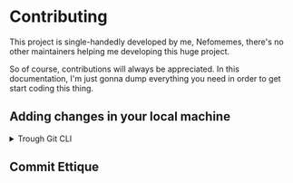 # Contributing

This project is single-handedly developed by me, Nefomemes, there's no other
maintainers helping me developing this huge project.

So of course, contributions will always be appreciated. In this documentation,
I'm just gonna dump everything you need in order to get start coding this thing.

## Adding changes in your local machine

<details>

  <summary>Trough Git CLI</summary>

### Things you need to prepare

- Your preferred text editor
- Your preferred terminal
- The latest version of Git
- The latest version of Node.js

For the text editor itself, I myself preferred
[Visual Studio Code](https://github.com/microsoft/vscode), or if you want the
Code OSS experience (that's the open source version of VSC) you can check out
[VSCodium](https://github.com/VSCodium/vscodium). If you want something else,
there are [Sublime Text](https://www.sublimetext.com/) and Notepad++, heck you
can even use [Vim](https://github.com/vim/vim).

### Step 1: Fork this repo and clone it from Git

Alright, the first thing you need is a fork repository of this repo. If you
haven't yet already,
[you can just click this to fork this repo](https://github.com/Nefomemes/battlelog.js/fork).

After than we need to clone that fork repo into your local machine. Ignore this
and move to Step 2 if you have cloned the fork repository.

```bash
git clone https://github.com/YOUR_USERNAME/battlelog.js.git
```

Do **not** add `/` to the end of the URL. This can cause an error when pushing
back the changes later on.

If you are using a Git client then you can do stuff in your Git client. But of
courfe. if you have Git CLI in your machine, you can run that command in your
terminal and it should get displayed in your Git client as well.

### Step 2:

If you have set the commit author globally in the past, you should skip this and
continue to Step 3.

In this step, you are setting up the commit author username and email that will
be registered with future commits.

Note: The email you use will be public. So don't use your main email if you are
a paranoid guy who doesn't want your email to be leaked. Also, GitHub requires
author emails to have a GitHub account associated with it. So if you have't
already, add the author email to your GitHub account.

**Set it globally, so that you won't need to do this again in the future when
you are doing another projects**

```bash

git config --global user.name "YOUR_NAME"
git config --global user.email "MY_NAME@example.com"
```

**Set it locally, you will have to redo this step again in another projects**

```bash
git config user.name "YOUR_NAME"
git config user.email "MY_NAME@example.com"
```

Verify your configuration by displaying your configuration file:

```bash
cat .git/config
```

### Step 3: Make changes

Now you should be able to edit the files in your machine. Open the repo folder
in your preffered text editor. And do your stuff. Move to Step 4 once you are
done.

### Step 4: Stage, commit, and push.

```bash
git commit -am "commit_type: changes"
git push
```

Also, it is recommed to follow our commit ettique. Check out
[Commit Ettique](#commit-ettique) for more.

### Step 5: Showtime

Go to your repo's GitHub page and create a new pull request to our repository.
If your changes are good, we will implement it. Thank you for contributing in
BattlelogJS.

</details>

## Commit Ettique
